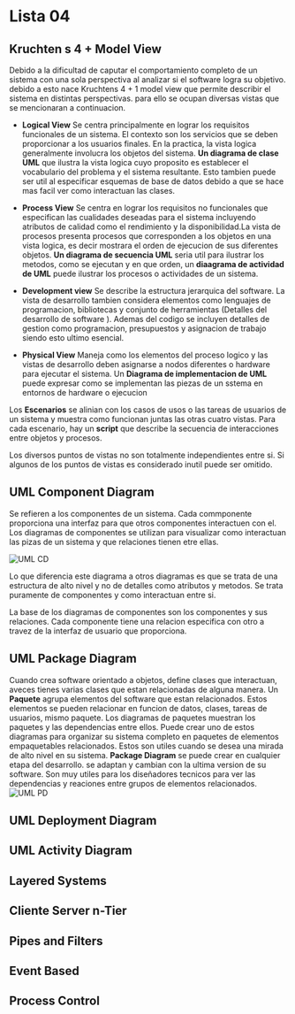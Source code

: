 # Lista 04

## Kruchten s 4 + Model View

Debido a la dificultad de caputar el comportamiento completo de un sistema con una sola perspectiva al analizar si el software logra
su objetivo. debido a esto nace Kruchtens 4 + 1 model view que permite describir el sistema en distintas perspectivas. para ello se ocupan 
diversas vistas que se mencionaran a continuacion.

* **Logical View**
  Se centra principalmente en lograr los requisitos funcionales de un sistema. El contexto son los servicios que se deben proporcionar
  a los usuarios finales. En la practica, la vista logica generalmente involucra los objetos del sistema.
  **Un diagrama de clase UML** que ilustra la vista logica cuyo proposito es establecer el vocabulario del problema y el sistema
  resultante. Esto tambien puede ser util al especificar esquemas de base de datos debido a que se hace mas facil ver como interactuan
  las clases.

* **Process View**
  Se centra en lograr los requisitos no funcionales que especifican las cualidades deseadas para el sistema incluyendo
  atributos de calidad como el rendimiento y la disponibilidad.La vista de procesos presenta procesos que corresponden 
  a los objetos en una vista logica, es decir mostrara el orden de ejecucion de sus diferentes objetos. 
  **Un diagrama de secuencia UML** seria util para ilustrar los metodos, como se ejecutan y en que orden,
  un **diaagrama de actividad de UML** puede ilustrar los procesos o actividades de un sistema.


* **Development view**
  Se describe la estructura jerarquica del software. La vista de desarrollo tambien considera elementos como lenguajes de
  programacion, bibliotecas y conjunto de herramientas (Detalles del desarrollo de software ). Ademas del codigo se incluyen 
  detalles de gestion como programacion, presupuestos y asignacion de trabajo siendo esto ultimo esencial.
 
* **Physical View**
  Maneja como los elementos del proceso logico y las vistas de desarrollo deben asignarse a nodos diferentes o hardware para ejecutar 
  el sistema. Un **Diagrama de implementacion de UML** puede expresar como se implementan las piezas de un sstema en entornos de hardware 
  o ejecucion  

Los **Escenarios** se alinian con los casos de usos o las tareas de usuarios de un sistema y muestra como funcionan juntas
las otras cuatro vistas. Para cada escenario, hay un **script** que describe la secuencia de interacciones entre objetos y procesos.

Los diversos puntos de vistas no son totalmente independientes entre si. Si algunos de los puntos de vistas es considerado inutil puede 
ser omitido.

## UML Component Diagram

  Se refieren a los componentes de un sistema. Cada commponente proporciona una interfaz para que otros componentes interactuen con el.
  Los diagramas de componentes se utilizan para visualizar como interactuan las pizas de un sistema y que relaciones tienen etre ellas.

  ![UML CD](https://www.softwareideas.net/i/DirectImage/366/uml-component-diagram.png)

  Lo que diferencia este diagrama a otros diagramas es que se trata de una estructura de alto nivel y no de detalles
  como atributos y metodos. Se trata puramente de componentes y como interactuan entre si.

  La base de los diagramas de componentes son los componentes y sus relaciones. Cada componente tiene una relacion especifica con
  otro a travez de la interfaz de usuario que proporciona.

## UML Package Diagram
  Cuando crea software orientado a objetos, define clases que interactuan, aveces tienes varias clases que estan relacionadas de alguna 
  manera. Un **Paquete** agrupa elementos del software que estan relacionados. Estos elementos se pueden relacionar en funcion de datos,
  clases, tareas de usuarios, mismo paquete. Los diagramas de paquetes muestran los paquetes y las dependencias entre ellos. Puede crear
  uno de estos diagramas para organizar su sistema completo en paquetes de elementos empaquetables relacionados. Estos son utiles cuando
  se desea una mirada de alto nivel en su sistema. **Package Diagram** se puede crear en cualquier etapa del desarrollo. se adaptan y cambian
  con la ultima version de su software. Son muy utiles para los diseñadores tecnicos para ver las dependencias y reaciones entre grupos 
  de elementos relacionados.
  ![UML PD](https://sparxsystems.com/enterprise_architect_user_guide/15.2/images/package-diagram-8220.png)


## UML Deployment Diagram

## UML Activity Diagram

## Layered Systems

## Cliente Server n-Tier

## Pipes and Filters

## Event Based

## Process Control
